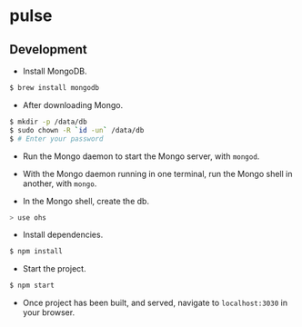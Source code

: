 # pulse

## Development
* Install MongoDB.
```bash
$ brew install mongodb
```

* After downloading Mongo.
```bash
$ mkdir -p /data/db
$ sudo chown -R `id -un` /data/db
$ # Enter your password
```
* Run the Mongo daemon to start the Mongo server, with `mongod`.

* With the Mongo daemon running in one terminal, run the Mongo shell in another, with `mongo`.

* In the Mongo shell, create the db.
```bash
> use ohs
```

* Install dependencies.
```bash
$ npm install
```

* Start the project.
```bash
$ npm start
```

* Once project has been built, and served, navigate to `localhost:3030` in your browser.
